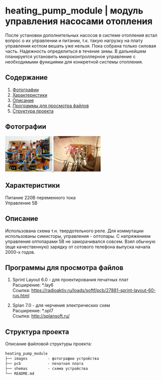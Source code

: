 # heating_pump_module | модуль управления насосами отопления

После установки дополнительных насосов в системе отопления встал вопрос о их управлении и питании, т.к. такую нагрузку на плату управления котлом вешать уже нельзя. Пока собрана только силовая часть. Надежность определиться в течение зимы. В дальнейшем планируется установить микроконтроллерное управление с необходимыми функциями для конкретной системы отопления.

Содержание
----
1. <a href="https://github.com/maestro-102/heating_pump_module#%D1%84%D0%BE%D1%82%D0%BE%D0%B3%D1%80%D0%B0%D1%84%D0%B8%D0%B8">Фотографии</a>
1. <a href="https://github.com/maestro-102/heating_pump_module#%D1%85%D0%B0%D1%80%D0%B0%D0%BA%D1%82%D0%B5%D1%80%D0%B8%D1%81%D1%82%D0%B8%D0%BA%D0%B8">Характеристики</a>
2. <a href="https://github.com/maestro-102/heating_pump_module#%D0%BE%D0%BF%D0%B8%D1%81%D0%B0%D0%BD%D0%B8%D0%B5">Описание</a>
3. <a href="https://github.com/maestro-102/heating_pump_module#%D0%BF%D1%80%D0%BE%D0%B3%D1%80%D0%B0%D0%BC%D0%BC%D1%8B-%D0%B4%D0%BB%D1%8F-%D0%BF%D1%80%D0%BE%D1%81%D0%BC%D0%BE%D1%82%D1%80%D0%B0-%D1%84%D0%B0%D0%B9%D0%BB%D0%BE%D0%B2">Программы для просмотра файлов</a>
4. <a href="https://github.com/maestro-102/heating_pump_module#%D1%81%D1%82%D1%80%D1%83%D0%BA%D1%82%D1%83%D1%80%D0%B0-%D0%BF%D1%80%D0%BE%D0%B5%D0%BA%D1%82%D0%B0">Структура проекта</a>

Фотографии
----
<a href="https://github.com/maestro-102/heating_pump_module/blob/master/images/1.jpg" target="_blank">
    <img src="https://github.com/maestro-102/heating_pump_module/blob/master/images/1.jpg?raw=true" width=30% alt="preview">
</a>

<a href="https://github.com/maestro-102/heating_pump_module/blob/master/images/2.jpg" target="_blank">
    <img src="https://github.com/maestro-102/heating_pump_module/blob/master/images/2.jpg?raw=true" width=30% alt="preview">
</a>

Характеристики
----
Питание  220В переменного тока\
Управление  5В 

Описание
----
Использована схема т.н. твердотельного реле. Для коммутации использованы симисторы, управления - оптопары. С напряжением управления оптопарами 5В не заморачивался совсем. Взял обычную (еще качественную) зарядку от сотового телефона выпуска начала 2000-х годов.


Программы для просмотра файлов
-----
1. Sprint Layout 6.0 - для проектирования печатных плат \
Расширение: \*.lay6 \
Ссылка: https://radioaktiv.ru/loads/softf/pcb/27881-sprint-layout-60-rus.html

2. Splan 7.0 - для черчения электрических схем \
Расширение: \*.spl7 \
Ссылка: http://splansoft.ru/

Структура проекта
-----------------

Описание файловой структуры проекта:

    heating_pump_module
    ├── images         - фотографии устройства
    ├── pcb            - печатная плата
    ├── shemas         - схема устройства
    └── README.md          
